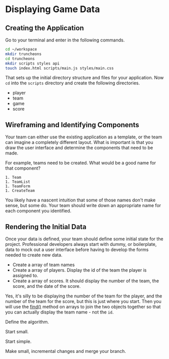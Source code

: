 # Displaying Game Data

## Creating the Application

Go to your terminal and enter in the following commands.

```sh
cd ~/workspace
mkdir truncheons
cd truncheons
mkdir scripts styles api
touch index.html scripts/main.js styles/main.css
```

That sets up the initial directory structure and files for your application. Now `cd` into the `scripts` directory and create the following directories.

* player
* team
* game
* score

## Wireframing and Identifying Components

Your team can either use the existing application as a template, or the team can imagine a completely different layout. What is important is that you draw the user interface and determine the components that need to be made.

For example, teams need to be created. What would be a good name for that component?

    1. Team
    1. TeamList
    1. TeamForm
    1. CreateTeam

You likely have a nascent intuition that some of those names don't make sense, but some do. Your team should write down an appropriate name for each component you identified.


## Rendering the Initial Data

Once your data is defined, your team should define some initial state for the project. Professional developers always start with dummy, or boilerplate, data to mock out a user interface before having to develop the forms needed to create new data.

* Create a array of team names
* Create a array of players. Display the id of the team the player is assigned to.
* Create a array of scores. It should display the number of the team, the score, and the date of the score.

Yes, it's silly to be displaying the number of the team for the player, and the number of the team for the score, but this is just where you start. Then you will use the [find()](https://www.w3schools.com/jsref/jsref_find.asp) method on arrays to join the two objects together so that you can actually display the team name - not the `id`.

Define the algorithm.

Start small.

Start simple.

Make small, incremental changes and merge your branch.

